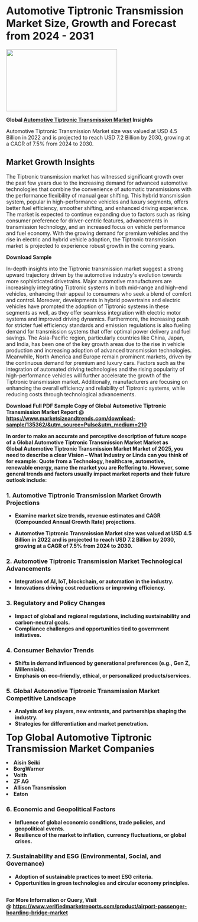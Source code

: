 <H1>Automotive Tiptronic Transmission Market Size, Growth and Forecast from 2024 - 2031</H1><img class="aligncenter size-medium wp-image-584254" src="https://thirdeyenews.in/wp-content/uploads/2024/09/Global-Market-Research-300x168.jpeg" alt="" width="300" height="168" /><p><strong>Global&nbsp;<a href="https://www.marketsizeandtrends.com/download-sample/135362/&amp;utm_source=Pulse&amp;utm_medium=210">Automotive Tiptronic Transmission Market</a> Insights</strong></p><p>Automotive Tiptronic Transmission Market size was valued at USD 4.5 Billion in 2022 and is projected to reach USD 7.2 Billion by 2030, growing at a CAGR of 7.5% from 2024 to 2030.</p><p><h2>Market Growth Insights</h2> <p>The Tiptronic transmission market has witnessed significant growth over the past few years due to the increasing demand for advanced automotive technologies that combine the convenience of automatic transmissions with the performance flexibility of manual gear shifting. This hybrid transmission system, popular in high-performance vehicles and luxury segments, offers better fuel efficiency, smoother shifting, and enhanced driving experience. The market is expected to continue expanding due to factors such as rising consumer preference for driver-centric features, advancements in transmission technology, and an increased focus on vehicle performance and fuel economy. With the growing demand for premium vehicles and the rise in electric and hybrid vehicle adoption, the Tiptronic transmission market is projected to experience robust growth in the coming years.</p> <p><strong>Download Sample</strong></p> <p>In-depth insights into the Tiptronic transmission market suggest a strong upward trajectory driven by the automotive industry's evolution towards more sophisticated drivetrains. Major automotive manufacturers are increasingly integrating Tiptronic systems in both mid-range and high-end vehicles, enhancing their appeal to consumers who seek a blend of comfort and control. Moreover, developments in hybrid powertrains and electric vehicles have prompted the adoption of Tiptronic systems in these segments as well, as they offer seamless integration with electric motor systems and improved driving dynamics. Furthermore, the increasing push for stricter fuel efficiency standards and emission regulations is also fueling demand for transmission systems that offer optimal power delivery and fuel savings. The Asia-Pacific region, particularly countries like China, Japan, and India, has been one of the key growth areas due to the rise in vehicle production and increasing adoption of advanced transmission technologies. Meanwhile, North America and Europe remain prominent markets, driven by the continuous demand for premium and luxury cars. Factors such as the integration of automated driving technologies and the rising popularity of high-performance vehicles will further accelerate the growth of the Tiptronic transmission market. Additionally, manufacturers are focusing on enhancing the overall efficiency and reliability of Tiptronic systems, while reducing costs through technological advancements. <p><strong></p><p><span class=""><strong>Download Full PDF Sample Copy of Global Automotive Tiptronic Transmission Market Report</strong> @ <a href="https://www.marketsizeandtrends.com/download-sample/135362/&amp;utm_source=Pulse&amp;utm_medium=210" target="_blank">https://www.marketsizeandtrends.com/download-sample/135362/&amp;utm_source=Pulse&amp;utm_medium=210</a></span></p><p>In order to make an accurate and perceptive description of future scope of a Global&nbsp;Automotive Tiptronic Transmission Market Market as Global&nbsp;Automotive Tiptronic Transmission Market Market of 2025, you need to describe a clear Vision &ndash; What Industry or Linda can you think of for example: Quote from a Technology, healthcare, automotive, renewable energy, name the market you are Reffering to. However, some general trends and factors usually impact market reports and their future outlook include:</p><h3>1.&nbsp;<strong>Automotive Tiptronic Transmission Market Growth Projections</strong></h3><ul><li>Examine market size trends, revenue estimates and CAGR (Compounded Annual Growth Rate) projections.</li><li><p>Automotive Tiptronic Transmission Market size was valued at USD 4.5 Billion in 2022 and is projected to reach USD 7.2 Billion by 2030, growing at a CAGR of 7.5% from 2024 to 2030.</p></li></ul><h3>2.&nbsp;<strong>Automotive Tiptronic Transmission Market Technological Advancements</strong></h3><ul><li>Integration of AI, IoT, blockchain, or automation in the industry.</li><li>Innovations driving cost reductions or improving efficiency.</li></ul><h3>3.&nbsp;<strong>Regulatory and Policy Changes</strong></h3><ul><li>Impact of global and regional regulations, including sustainability and carbon-neutral goals.</li><li>Compliance challenges and opportunities tied to government initiatives.</li></ul><h3>4.&nbsp;<strong>Consumer Behavior Trends</strong></h3><ul><li>Shifts in demand influenced by generational preferences (e.g., Gen Z, Millennials).</li><li>Emphasis on eco-friendly, ethical, or personalized products/services.</li></ul><h3>5.&nbsp;<strong>Global Automotive Tiptronic Transmission Market Competitive Landscape</strong></h3><ul><li>Analysis of key players, new entrants, and partnerships shaping the industry.</li><li>Strategies for differentiation and market penetration.</li></ul><p data-pm-slice="1 1 []"><span style="color: inherit; font-family: inherit; font-size: 25px;">Top Global Automotive Tiptronic Transmission Market Companies</span></p><div class="" data-test-id=""><p><li>Aisin Seiki</li><li> BorgWarner</li><li> Voith</li><li> ZF AG</li><li> Allison Transmission</li><li> Eaton</li></p></div><h3>6.&nbsp;<strong>Economic and Geopolitical Factors</strong></h3><ul><li>Influence of global economic conditions, trade policies, and geopolitical events.</li><li>Resilience of the market to inflation, currency fluctuations, or global crises.</li></ul><h3>7.&nbsp;<strong>Sustainability and ESG (Environmental, Social, and Governance)</strong></h3><ul><li>Adoption of sustainable practices to meet ESG criteria.</li><li>Opportunities in green technologies and circular economy principles.</li></ul><h2><strong style="font-size: 14px;">For More Information or Query, Visit @&nbsp;</strong><a style="background-color: #ffffff; font-size: 14px;" href="https://www.marketsizeandtrends.com/report/automotive-tiptronic-transmission-market/" target="_blank">https://www.verifiedmarketreports.com/product/airport-passenger-boarding-bridge-market</a></h2>
